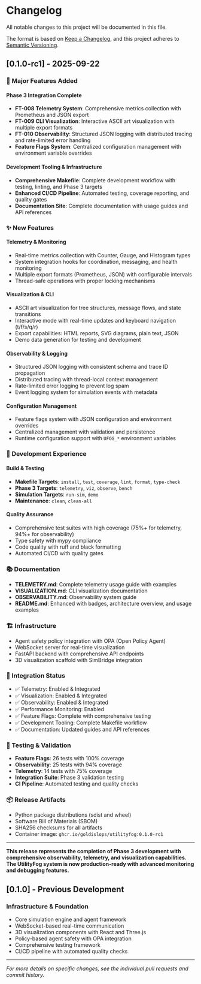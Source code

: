 # Changelog

All notable changes to this project will be documented in this file.

The format is based on [Keep a Changelog](https://keepachangelog.com/en/1.0.0/),
and this project adheres to [Semantic Versioning](https://semver.org/spec/v2.0.0.html).

## [0.1.0-rc1] - 2025-09-22

### 🚀 Major Features Added

#### Phase 3 Integration Complete
- **FT-008 Telemetry System**: Comprehensive metrics collection with Prometheus and JSON export
- **FT-009 CLI Visualization**: Interactive ASCII art visualization with multiple export formats
- **FT-010 Observability**: Structured JSON logging with distributed tracing and rate-limited error handling
- **Feature Flags System**: Centralized configuration management with environment variable overrides

#### Development Tooling & Infrastructure
- **Comprehensive Makefile**: Complete development workflow with testing, linting, and Phase 3 targets
- **Enhanced CI/CD Pipeline**: Automated testing, coverage reporting, and quality gates
- **Documentation Site**: Complete documentation with usage guides and API references

### ✨ New Features

#### Telemetry & Monitoring
- Real-time metrics collection with Counter, Gauge, and Histogram types
- System integration hooks for coordination, messaging, and health monitoring
- Multiple export formats (Prometheus, JSON) with configurable intervals
- Thread-safe operations with proper locking mechanisms

#### Visualization & CLI
- ASCII art visualization for tree structures, message flows, and state transitions
- Interactive mode with real-time updates and keyboard navigation (t/f/s/q/r)
- Export capabilities: HTML reports, SVG diagrams, plain text, JSON
- Demo data generation for testing and development

#### Observability & Logging
- Structured JSON logging with consistent schema and trace ID propagation
- Distributed tracing with thread-local context management
- Rate-limited error logging to prevent log spam
- Event logging system for simulation events with metadata

#### Configuration Management
- Feature flags system with JSON configuration and environment overrides
- Centralized management with validation and persistence
- Runtime configuration support with `UFOG_*` environment variables

### 🔧 Development Experience

#### Build & Testing
- **Makefile Targets**: `install`, `test`, `coverage`, `lint`, `format`, `type-check`
- **Phase 3 Targets**: `telemetry`, `viz`, `observe`, `bench`
- **Simulation Targets**: `run-sim`, `demo`
- **Maintenance**: `clean`, `clean-all`

#### Quality Assurance
- Comprehensive test suites with high coverage (75%+ for telemetry, 94%+ for observability)
- Type safety with mypy compliance
- Code quality with ruff and black formatting
- Automated CI/CD with quality gates

### 📚 Documentation
- **TELEMETRY.md**: Complete telemetry usage guide with examples
- **VISUALIZATION.md**: CLI visualization documentation
- **OBSERVABILITY.md**: Observability system guide
- **README.md**: Enhanced with badges, architecture overview, and usage examples

### 🏗️ Infrastructure
- Agent safety policy integration with OPA (Open Policy Agent)
- WebSocket server for real-time visualization
- FastAPI backend with comprehensive API endpoints
- 3D visualization scaffold with SimBridge integration

### 🔄 Integration Status
- ✅ Telemetry: Enabled & Integrated
- ✅ Visualization: Enabled & Integrated  
- ✅ Observability: Enabled & Integrated
- ✅ Performance Monitoring: Enabled
- ✅ Feature Flags: Complete with comprehensive testing
- ✅ Development Tooling: Complete Makefile workflow
- ✅ Documentation: Updated guides and API references

### 🧪 Testing & Validation
- **Feature Flags**: 26 tests with 100% coverage
- **Observability**: 25 tests with 94% coverage
- **Telemetry**: 14 tests with 75% coverage
- **Integration Suite**: Phase 3 validation testing
- **CI Pipeline**: Automated testing and quality checks

### 📦 Release Artifacts
- Python package distributions (sdist and wheel)
- Software Bill of Materials (SBOM)
- SHA256 checksums for all artifacts
- Container image: `ghcr.io/goldislops/utilityfog:0.1.0-rc1`

---

**This release represents the completion of Phase 3 development with comprehensive observability, telemetry, and visualization capabilities. The UtilityFog system is now production-ready with advanced monitoring and debugging features.**

## [0.1.0] - Previous Development

### Infrastructure & Foundation
- Core simulation engine and agent framework
- WebSocket-based real-time communication
- 3D visualization components with React and Three.js
- Policy-based agent safety with OPA integration
- Comprehensive testing framework
- CI/CD pipeline with automated quality checks

---

*For more details on specific changes, see the individual pull requests and commit history.*
